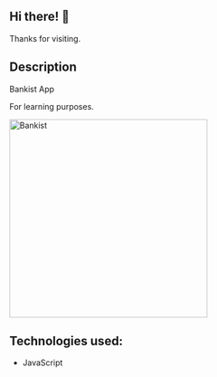## Hi there! 👋

Thanks for visiting.

## Description

Bankist App

For learning purposes.

<img src="/bsnkidyPrintScreen.jpg" width="350" title="Bankist">

## Technologies used:

- JavaScript
